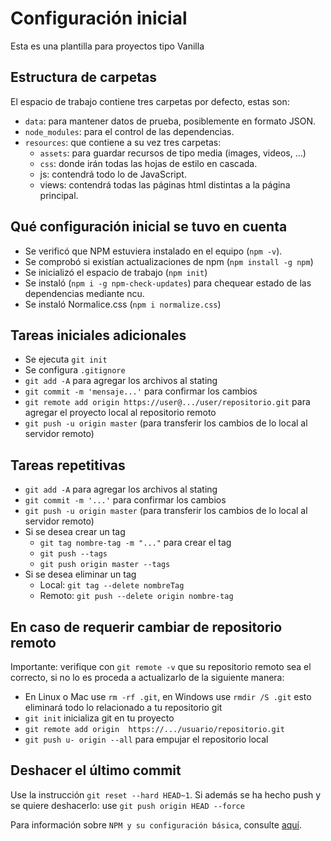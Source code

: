 # Configuración inicial

Esta es una plantilla para proyectos tipo Vanilla

## Estructura de carpetas

El espacio de trabajo contiene tres carpetas por defecto, estas son:

- `data`: para mantener datos de prueba, posiblemente en formato JSON.
- `node_modules`: para el control de las dependencias.
- `resources`: que contiene a su vez tres carpetas:
    - `assets`: para guardar recursos de tipo media (images, videos, ...)
    - `css`: donde irán todas las hojas de estilo en cascada.
    - js: contendrá todo lo de JavaScript.
    - views: contendrá todas las páginas html distintas a la página principal.

## Qué configuración inicial se tuvo en cuenta

- Se verificó que NPM estuviera instalado en el equipo (`npm -v`).
- Se comprobó si existían actualizaciones de npm (`npm install -g npm`)
- Se inicializó el espacio de trabajo (`npm init`)
- Se instaló (`npm i -g npm-check-updates`) para chequear estado de las dependencias mediante ncu.
- Se instaló Normalice.css (`npm i normalize.css`)

## Tareas iniciales adicionales
- Se ejecuta `git init`
- Se configura `.gitignore`
- `git add -A` para agregar los archivos al stating
- `git commit -m 'mensaje...'` para confirmar los cambios
- `git remote add origin https://user@.../user/repositorio.git` para agregar el proyecto local al repositorio remoto
- `git push -u origin master` (para transferir los cambios de lo local al servidor remoto)

## Tareas repetitivas
- `git add -A` para agregar los archivos al stating
- `git commit -m '...'` para confirmar los cambios
- `git push -u origin master` (para transferir los cambios de lo local al servidor remoto)
- Si se desea crear un tag
    - `git tag nombre-tag -m "..."` para crear el tag
    - `git push --tags`
    - `git push origin master --tags`
- Si se desea eliminar un tag
    - Local: `git tag --delete nombreTag`
    - Remoto: `git push --delete origin nombre-tag`

## En caso de requerir cambiar de repositorio remoto
Importante: verifique con `git remote -v` que su repositorio remoto sea el correcto, si no lo es proceda a actualizarlo de la siguiente manera:

- En Linux o Mac use `rm -rf .git`, en Windows use `rmdir /S .git` esto eliminará todo lo relacionado a tu repositorio git
- `git init`  inicializa git en tu proyecto
- `git remote add origin  https://.../usuario/repositorio.git`
- `git push u- origin --all` para empujar el repositorio local 

## Deshacer el último commit

Use la instrucción `git reset --hard HEAD~1`. Si además se ha hecho push y se quiere deshacerlo:
use `git push origin HEAD --force`

Para información sobre  `NPM y su configuración básica`, consulte [aquí](https://codingpotions.com/npm-tutorial).
